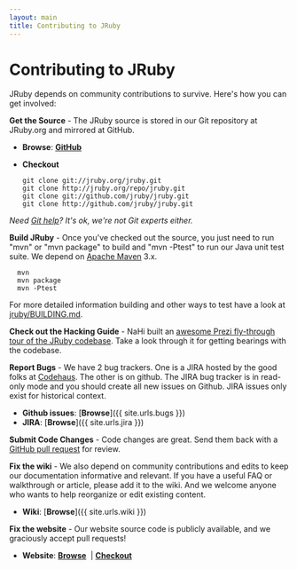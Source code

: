```yaml
---
layout: main
title: Contributing to JRuby
---
```

# Contributing to JRuby
  
JRuby depends on community contributions to survive. Here's how you can get involved:

**Get the Source** - The JRuby source is stored in our Git repository at JRuby.org and mirrored at GitHub.

- **Browse**: [**GitHub**](http://github.com/jruby/jruby)
- **Checkout**

      git clone git://jruby.org/jruby.git
      git clone http://jruby.org/repo/jruby.git
      git clone git://github.com/jruby/jruby.git
      git clone http://github.com/jruby/jruby.git

*Need [Git help](http://git-scm.com/)? It's ok, we're not Git experts either.*

**Build JRuby** - Once you've checked out the source, you just need to run &quot;mvn&quot;&nbsp;or &quot;mvn package&quot;&nbsp;to build and &quot;mvn -Ptest&quot;&nbsp;to run our Java unit test suite. We depend on <a href="http://maven.apache.org/">Apache Maven</a> 3.x.

      mvn
      mvn package
      mvn -Ptest

For more detailed information building and other ways to test have a look at <a href="https://github.com/jruby/jruby/blob/master/BUILDING.md">jruby/BUILDING.md</a>.

**Check out the Hacking Guide** - NaHi built an [awesome Prezi fly-through tour of the JRuby codebase][prezi]. Take a look through it for getting bearings with the codebase.

**Report Bugs** - We have 2 bug trackers.
One is a JIRA hosted by the good folks at [Codehaus](http://codehaus.org/).
The other is on github.  The JIRA bug tracker is in read-only mode and you should create all new issues on Github.  JIRA issues only exist for historical context.

- **Github issues**: [**Browse**]({{ site.urls.bugs }})
- **JIRA**: [**Browse**]({{ site.urls.jira }})

**Submit Code Changes** - Code changes are great.  Send them back with a [GitHub pull request][pullrequest] for review.

**Fix the wiki** - We also depend on community contributions and edits to keep our documentation informative and relevant. If you have a useful FAQ or walkthrough or article, please add it to the wiki. And we welcome anyone who wants to help reorganize or edit existing content.

- **Wiki**: [**Browse**]({{ site.urls.wiki }})

**Fix the website** - Our website source code is publicly available, and we graciously accept pull requests!

- **Website**: [**Browse**](http://github.com/jruby/jruby.github.io) &nbsp;|&nbsp;[**Checkout**](git://github.com/jruby/jruby.github.io.git)

[prezi]: http://prezi.com/tsuouxb3z4ln/jruby-hacking-guide/
[pullrequest]: https://help.github.com/articles/using-pull-requests

